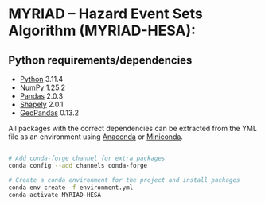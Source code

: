 # MYRIAD – Hazard Event Sets Algorithm (MYRIAD-HESA): 

## Python requirements/dependencies

* [Python](https://www.python.org/) 3.11.4
* [NumPy](https://numpy.org/_) 1.25.2
* [Pandas](https://pandas.pydata.org/) 2.0.3
* [Shapely](https://shapely.readthedocs.io/en/stable/manual.html) 2.0.1
* [GeoPandas](https://geopandas.org/en/stable/index.html) 0.13.2

All packages with the correct dependencies can be extracted from the YML file as an environment using [Anaconda](https://www.anaconda.com/download) or [Miniconda](https://docs.conda.io/en/latest/miniconda.html).

```bash

# Add conda-forge channel for extra packages
conda config --add channels conda-forge

# Create a conda environment for the project and install packages
conda env create -f environment.yml
conda activate MYRIAD-HESA

```
